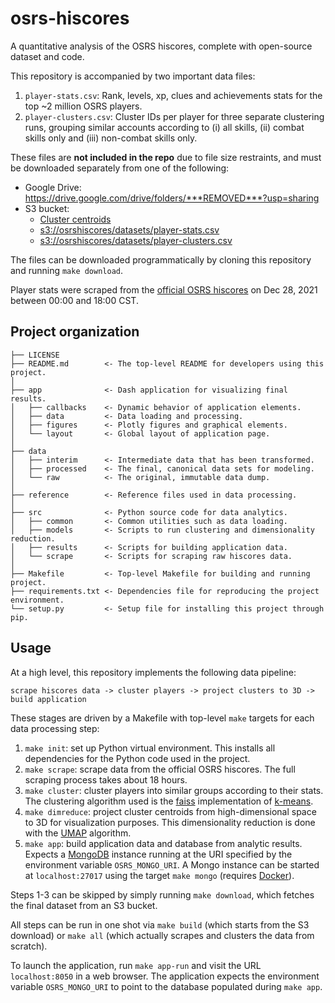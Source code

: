 osrs-hiscores
=============

A quantitative analysis of the OSRS hiscores, complete with open-source dataset and code.

This repository is accompanied by two important data files:

1. `player-stats.csv`: Rank, levels, xp, clues and achievements stats for the top \~2 million OSRS players.
2. `player-clusters.csv`: Cluster IDs per player for three separate clustering runs, grouping similar accounts according to (i) all skills, (ii) combat skills only and (iii) non-combat skills only.

These files are **not included in the repo** due to file size restraints, and must be downloaded separately from one of the following:

* Google Drive: <https://drive.google.com/drive/folders/***REMOVED***?usp=sharing>
* S3 bucket:
  * <a id="centroids-url" href="s3://osrshiscores/datasets/cluster-centroids.csv">Cluster centroids</a>
  * [s3://osrshiscores/datasets/player-stats.csv]()
  * [s3://osrshiscores/datasets/player-clusters.csv]()

The files can be downloaded programmatically by cloning this repository and running `make download`.

Player stats were scraped from the [official OSRS hiscores](https://secure.runescape.com/m=hiscore_oldschool/overall) on Dec 28, 2021 between 00:00 and 18:00 CST.

Project organization
--------------------

    ├── LICENSE
    ├── README.md        <- The top-level README for developers using this project.
    │
    ├── app              <- Dash application for visualizing final results.
    │   ├── callbacks    <- Dynamic behavior of application elements.
    │   ├── data         <- Data loading and processing.
    │   ├── figures      <- Plotly figures and graphical elements.
    │   └── layout       <- Global layout of application page.
    │
    ├── data
    │   ├── interim      <- Intermediate data that has been transformed.
    │   ├── processed    <- The final, canonical data sets for modeling.
    │   └── raw          <- The original, immutable data dump.
    │
    ├── reference        <- Reference files used in data processing.
    │
    ├── src              <- Python source code for data analytics.
    │   ├── common       <- Common utilities such as data loading.
    │   ├── models       <- Scripts to run clustering and dimensionality reduction.
    │   ├── results      <- Scripts for building application data.
    │   └── scrape       <- Scripts for scraping raw hiscores data.
    │
    ├── Makefile         <- Top-level Makefile for building and running project.
    ├── requirements.txt <- Dependencies file for reproducing the project environment.
    └── setup.py         <- Setup file for installing this project through pip.

Usage
-----

At a high level, this repository implements the following data pipeline:

```
scrape hiscores data -> cluster players -> project clusters to 3D -> build application
```

These stages are driven by a Makefile with top-level `make` targets for each data processing step:

1. `make init`: set up Python virtual environment. This installs all dependencies for the Python code used in the project.
2. `make scrape`: scrape data from the official OSRS hiscores. The full scraping process takes about 18 hours.
3. `make cluster`: cluster players into similar groups according to their stats. The clustering algorithm used is the [faiss](https://github.com/facebookresearch/faiss) implementation of [k-means](https://en.wikipedia.org/wiki/K-means_clustering).
4. `make dimreduce`: project cluster centroids from high-dimensional space to 3D for visualization purposes. This dimensionality reduction is done with the [UMAP](https://umap-learn.readthedocs.io/en/latest/index.html#) algorithm.
5. `make app`: build application data and database from analytic results. Expects a [MongoDB](TODO) instance running at the URI specified by the environment variable `OSRS_MONGO_URI`. A Mongo instance can be started at `localhost:27017` using the target `make mongo` (requires [Docker](TODO)).

Steps 1-3 can be skipped by simply running `make download`, which fetches the final dataset from an S3 bucket.

All steps can be run in one shot via `make build` (which starts from the S3 download) or `make all` (which actually scrapes and clusters the data from scratch).

To launch the application, run `make app-run` and visit the URL `localhost:8050` in a web browser. The application expects the environment variable `OSRS_MONGO_URI` to point to the database populated during `make app`.

